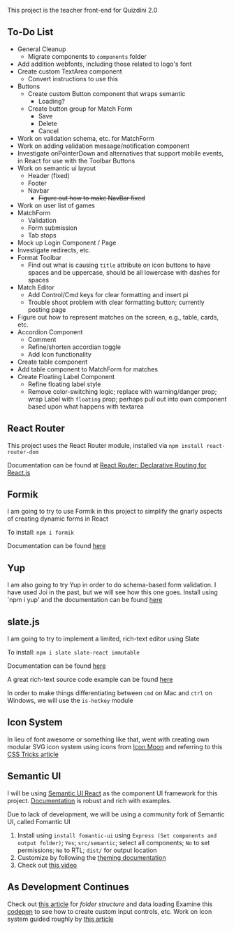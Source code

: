 This project is the teacher front-end for Quizdini 2.0

## To-Do List

* General Cleanup
   * Migrate components to `components` folder
* Add addition webfonts, including those related to logo's font
* Create custom TextArea component
   * Convert instructions to use this
* Buttons
   * Create custom Button component that wraps semantic
      * Loading?
   * Create button group for Match Form
      * Save
      * Delete
      * Cancel
* Work on validation schema, etc. for MatchForm
* Work on adding validation message/notification component
* Investigate onPointerDown and alternatives that support mobile events, in React for use with the Toolbar Buttons
* Work on semantic ui layout
  * Header (fixed)
  * Footer
  * Navbar
    * ~~Figure out how to make NavBar fixed~~
* Work on user list of games
* MatchForm
   * Validation
   * Form submission
   * Tab stops
* Mock up Login Component / Page
* Investigate redirects, etc.
* Format Toolbar
   * Find out what is causing `title` attribute on icon buttons to have spaces and be uppercase, should be all lowercase with dashes for spaces
* Match Editor
   * Add Control/Cmd keys for clear formatting and insert pi
   * Trouble shoot problem with clear formatting button; currently posting page
* Figure out how to represent matches on the screen, e.g., table, cards, etc.
* Accordion Component
  * Comment
  * Refine/shorten accordian toggle
  * Add Icon functionality
* Create table component
* Add table component to MatchForm for matches
* Create Floating Label Component
  * Refine floating label style
  * Remove color-switching logic; replace with warning/danger prop; wrap Label with `floating` prop; perhaps pull out into own component based upon what happens with textarea


## React Router

This project uses the React Router module, installed via `npm install react-router-dom` 

Documentation can be found at [React Router: Declarative Routing for React.js](https://reacttraining.com/react-router/)

## Formik

I am going to try to use Formik in this project to simplify the gnarly aspects of creating dynamic forms in React

To install: `npm i formik`

Documentation can be found [here](https://jaredpalmer.com/formik/docs/overview)

## Yup

I am also going to try Yup in order to do schema-based form validation. I have used Joi in the past, but we will see how this one goes. Install using `npm i yup' and the documentation can be found [here](https://www.npmjs.com/package/yup)

## slate.js

I am going to try to implement a limited, rich-text editor using Slate

To install: `npm i slate slate-react immutable`

Documentation can be found [here](https://docs.slatejs.org)

A great rich-text source code example can be found [here](https://github.com/ianstormtaylor/slate/tree/master/examples/rich-text)

In order to make things differentiating between `cmd` on Mac and `ctrl` on Windows, we will use the `is-hotkey` module

## Icon System

In lieu of font awesome or something like that, went with creating own modular SVG icon system using icons from [Icon Moon](https://icomoon.io) and referring to this [CSS Tricks article](https://css-tricks.com/creating-svg-icon-system-react/)

## Semantic UI

I will be using [Semantic UI React](https://react.semantic-ui.com/) as the component UI framework for this project. [Documentation](https://react.semantic-ui.com/) is robust and rich with examples.

Due to lack of development, we will be using a community fork of Semantic UI, called Fomantic UI

1. Install using `install fomantic-ui` using `Express (Set components and output folder)`; `Yes`; `src/semantic`; select all components; `No` to set permissions; `No` to RTL; `dist/` for output location
2. Customize by following the [theming documentation](https://fomantic-ui.com/usage/theming.html)
3. Check out [this video](https://www.youtube.com/watch?v=a9mUH1EWp40)

## As Development Continues

Check out [this article](https://medium.com/styled-components/component-folder-pattern-ee42df37ec68) for *folder structure* and data loading 
Examine this [codepen](https://codesandbox.io/s/qJR4ykJk) to see how to create custom input controls, etc.
Work on Icon system guided roughly by [this article](https://medium.com/@david.gilbertson/icons-as-react-components-de3e33cb8792)